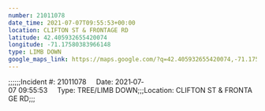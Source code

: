 ```yaml
---
number: 21011078
date_time: 2021-07-07T09:55:53+00:00
location: CLIFTON ST & FRONTAGE RD
latitude: 42.405932655420074
longitude: -71.17580383966148
type: LIMB DOWN
google_maps_link: https://maps.google.com/?q=42.405932655420074,-71.17580383966148
---
```


;;;;;;Incident #: 21011078     Date: 2021‐07‐07 09:55:53     Type: TREE/LIMB DOWN;;;Location: CLIFTON ST & FRONTAGE RD;;;
